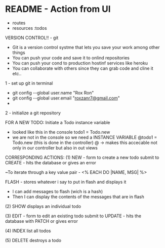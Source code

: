 # README - Action from UI

- routes
- resources :todos

VERSION CONTROL!! - git 
- Git is a version control systme that lets you save your work among other things
- You can push your code and save it to onlind repositories
- You can push your cond to production hostinf services like heroku
- You can collaborate with others since they can grab code and cline it etc..

1 - set up git in terminal 
-   git config --global user.name "Rox Ron"
-   git config --global user.email "roxzanr7@gmail.com"
-   
2 - initialize a git repository



FOR A NEW TODO:
Initiate a Todo instance variable
- looked like this in the console
    todo1 = Todo.new
- we are not in the console so we need a INSTANCE VARIABLE
    @todo1 = Todo.new (this is done in the controller)
    @ -> makes this accecable not only in our controller but also in out views



CORRESPONDING ACTIONS:
(1) NEW - form to create a new todo
submit to CREATE  - hits the database or gives an error

~To iterate through a key value pair - <% EACH DO |NAME, MSG| %>

FLASH - stores whatever i say to put in flash and displays it
- I can add messages to flash (wich is a hash)
- Then I can display the contents of the messages that are in flash

(2) SHOW
displays an individual todo

(3) EDIT - form to edit an existing todo
submit to UPDATE - hits the database with PATCH or gives error

(4) INDEX
list all todos

(5) DELETE
destroys a todo